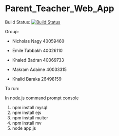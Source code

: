 # Parent_Teacher_Web_App

Build Status:
[![Build Status](https://travis-ci.org/NicholasNagy/Parent_Teacher_Web_App.svg?branch=master)](https://travis-ci.org/NicholasNagy/Parent_Teacher_Web_App)

Group: 

* Nicholas Nagy 40059460

* Emile Tabbakh 40026110

* Khaled Badran 40069733

* Makram Adaime 40033315

* Khalid Baraka 26498159


To run: 

In node.js command prompt console 

1. npm install mysql
2. npm install ejs
3. npm install multer
4. npm install mv
5. node app.js
